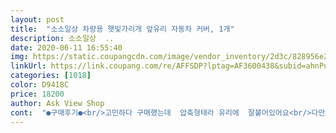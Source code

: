 ```yaml
---
layout: post 
title:  "소소일상 차량용 햇빛가리개 앞유리 자동차 커버, 1개" 
description: 소소일상  ..
date: 2020-06-11 16:55:40 
img: https://static.coupangcdn.com/image/vendor_inventory/2d3c/828956e2e35dbfeda6568cf8c9939bf6d9823e805869cbdff8204c282322.jpg 
linkUrl: https://link.coupang.com/re/AFFSDP?lptag=AF3600438&subid=ahnPublicAsk&pageKey=230905039&itemId=732260691&vendorItemId=4851181117&traceid=V0-113-4304cfade19ca19b 
categories: [1018] 
color: D9418C 
price: 18200 
author: Ask View Shop 
cont:  "●구매후기●<br/>고민하다 구매했는데  압축형태라 유리에  잘붙어있어요<br/>다만 사진이  있지만 우리말  설명서가  아닌것이  아쉬웠고요<br/>반대편 압착은  락장치를  아래쪽으로  향하게 해서  붙여야 걸이에  걸수 있습니다<br/>부착후 걸어주는  걸이 부분  사진을  자세히  보여주면  좋을것같아요<br/>아이디어 상품이예요.<br/> 여름에 햇볕차단 잘 되요.<br/><br/>완전히  접힌상태는  아주깔끔합니다<br/>좀 사용해봐야  알겧지만 대체로  만족스러운제품<br/>티볼리에 넉넉하지 않아요  퇴근할때 기분좋게 겉었는데 엉켜서 한참을 고생하다가 정리하고 왔어요 불편하네요<br/>" 
---
```

